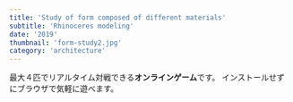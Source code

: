 ```yaml
---
title: 'Study of form composed of different materials'
subtitle: 'Rhinoceres modeling'
date: '2019'
thumbnail: 'form-study2.jpg'
category: 'architecture'
---
```


最大４匹でリアルタイム対戦できる**オンラインゲーム**です。
インストールせずにブラウザで気軽に遊べます。